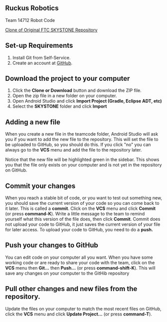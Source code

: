 ## Ruckus Robotics

Team 14712 Robot Code

[Clone of Original FTC SKYSTONE Repository](https://github.com/FIRST-Tech-Challenge/SKYSTONE)


## Set-up Requirements
1. Install Git from Self-Service.
2. Create an account at [GitHub](http://github.com).

## Download the project to your computer
1. Click the **Clone or Download** button and download the ZIP file.
2. Open the zip file in a new folder on your computer.
3. Open Android Studio and click **Import Project (Gradle, Eclipse ADT, etc)**
4. Select the **SKYSTONE** folder and click **Import**

## Adding a new file
When you create a new file in the teamcode folder, Android Studio will ask you if you want to add the new file to the repository.  This will set the file to be uploaded to GitHub, so you should do this.  If you click "no" you can always go to the **VCS** menu and add the file to the repository later.  

Notice that the new file will be highlighted green in the sidebar.  This shows you that the file only exists on your computer and is not yet in the repository on GitHub.

## Commit your changes
When you reach a stable bit of code, or you want to test out something new, you should save the current version of your code so you can come back to it later.  This is called a **commit**.  Click on the **VCS** menu and click **Commit** (or press **command-K**).  Write a little message to the team to remind yourself what this version of the file does, then click **Commit**.  Commit does not upload your code to GitHub, it just saves the current version of your file for later access.  To upload your code to GitHub, you need to do a **push.**

## Push your changes to GitHub
You can edit code on your computer all you want.  When you have some working code or are ready to share your code with the team, click on the **VCS** menu then **Git...** then **Push...** (or press **command-shift-K**).  This will save any changes on your computer to the GitHib repository

## Pull other changes and new files from the repository.
Update the files on your computer to match the most recent files on GitHub, click the **VCS** menu and click **Update Project...** (or press **command-T**).
